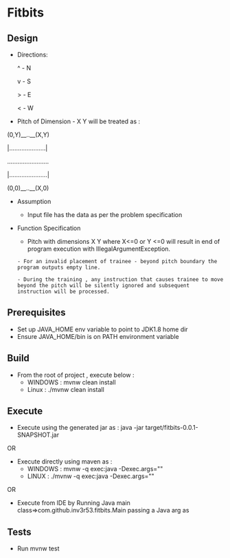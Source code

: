 # Fitbits

Design
------

- Directions:

  ^ - N

  v - S

  \> - E

  < - W


- Pitch of Dimension - X Y will be treated as :

(0,Y)\_\_..\_\_(X,Y)

 \|.....................\|
 
  ........................
 
 \|......................\|
 
 (0,0)\_\_..\_\_(X,0) 
  
  
- Assumption
 
    - Input file has the data as per the problem specification
  
- Function Specification
  	
  	 - Pitch with dimensions X Y where X<=0 or Y <=0 will result in end of program execution with IllegalArgumentException.
    
 	  - For an invalid placement of trainee - beyond pitch boundary the program outputs empty line.
    
 	  - During the training , any instruction that causes trainee to move beyond the pitch will be silently ignored and subsequent instruction will be processed.

Prerequisites
-------------
- Set up JAVA_HOME env variable to point to JDK1.8 home dir
- Ensure JAVA_HOME/bin is on PATH environment variable

Build
-----
- From the root of project , execute below :
  - WINDOWS :  mvnw clean install 
  - Linux   : ./mvnw clean install

Execute
-------
- Execute using the generated jar as :
     java -jar target/fitbits-0.0.1-SNAPSHOT.jar <AbsolutePathToInputFile>

OR

- Execute directly using maven as : 
  - WINDOWS : mvnw -q exec:java -Dexec.args="<AbsolutePathToInputFile>"
  - LINUX : ./mvnw -q exec:java -Dexec.args="<AbsolutePathToInputFile>"

OR

- Execute from IDE by Running Java main class=>com.github.inv3r53.fitbits.Main passing a Java arg as <AbsolutePathToInputFile>


Tests
-----
- Run mvnw test
